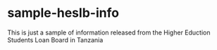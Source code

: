 # sample-heslb-info
This is just a sample of information released from the Higher Eduction Students Loan Board in Tanzania
